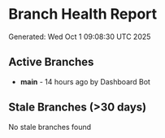 # Branch Health Report
Generated: Wed Oct  1 09:08:30 UTC 2025

## Active Branches
- **main** - 14 hours ago by Dashboard Bot

## Stale Branches (>30 days)
No stale branches found
